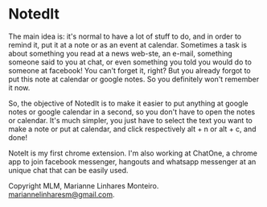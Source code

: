 # NotedIt

The main idea is: it's normal to have a lot of stuff to do, and in order to remind it, put it at a note or as an event at calendar.
Sometimes a task is about something you read at a news web-ste, an e-mail, something someone said to you at chat, or even something you told you would do to someone at facebook! You can't forget it, right? But you already forgot to put this note at calendar or google notes. So you definitely won't remember it now.

So, the objective of NotedIt is to make it easier to put anything at google notes or google calendar in a second, so you don't have to open the notes or calendar. It's much simpler, you just have to select the text you want to make a note or put at calendar, and click respectively alt + n or alt + c, and done!

NoteIt is my first chrome extension. I'm also working at ChatOne, a chrome app to join facebook messenger, hangouts and whatsapp messenger at an unique chat that can be easily used. 

Copyright MLM, Marianne Linhares Monteiro.
mariannelinharesm@gmail.com. 
